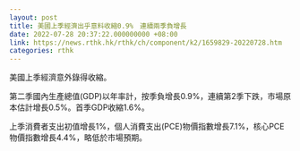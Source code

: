 ```yaml
---
layout: post
title: 美國上季經濟出乎意料收縮0.9%　連續兩季負增長
date: 2022-07-28 20:37:22.000000000 +08:00
link: https://news.rthk.hk/rthk/ch/component/k2/1659829-20220728.htm
categories: rthk
---
```


美國上季經濟意外錄得收縮。

第二季國內生產總值(GDP)以年率計，按季負增長0.9%，連續第2季下跌，市場原本估計增長0.5%。首季GDP收縮1.6%。

上季消費者支出初值增長1%，個人消費支出(PCE)物價指數增長7.1%，核心PCE物價指數增長4.4%，略低於市場預期。
